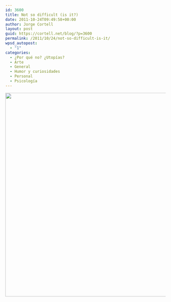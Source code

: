```yaml
---
id: 3600
title: Not so difficult (is it?)
date: 2011-10-24T09:49:58+00:00
author: Jorge Cortell
layout: post
guid: https://cortell.net/blog/?p=3600
permalink: /2011/10/24/not-so-difficult-is-it/
wpsd_autopost:
  - "1"
categories:
  - ¿Por qué no? ¿Utopías?
  - Arte
  - General
  - Humor y curiosidades
  - Personal
  - Psicología
---
```

<img class="aligncenter" title="message" src="https://www.chispum.com/wp-tienda/wp-content/themes/eCommerce/thumb.php?src=https://www.chispum.com/wp-tienda/wp-content/uploads/vinilos/varios_quierounnovio.jpg&w=640&h=640&zc=1&q=80&bid=1" alt="" width="640" height="640" />